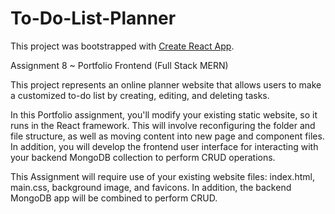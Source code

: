 # To-Do-List-Planner

This project was bootstrapped with [Create React App](https://github.com/facebook/create-react-app).

Assignment 8 ~ Portfolio Frontend (Full Stack MERN)

This project represents an online planner website that allows users to make a customized to-do list by creating, editing, and deleting tasks.

In this Portfolio assignment, you'll modify your existing static website, so it runs in the React framework. This will involve reconfiguring the folder and file structure, as well as moving content into new page and component files. In addition, you will develop the frontend user interface for interacting with your backend MongoDB collection to perform CRUD operations.

This Assignment will require use of your existing website files: index.html, main.css, background image, and favicons. In addition, the backend MongoDB app will be combined to perform CRUD. 


